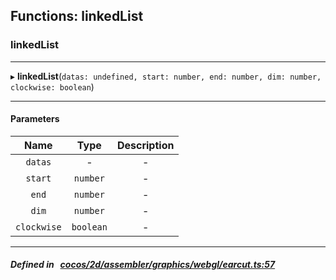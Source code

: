 ## Functions: linkedList

### linkedList


___
▸ **linkedList**(`datas: undefined, start: number, end: number, dim: number, clockwise: boolean`)
___


#### Parameters

| Name | Type | Description |
| :------: | :------: | :------: |
| `datas` | - | - |
| `start` | `number` | - |
| `end` | `number` | - |
| `dim` | `number` | - |
| `clockwise` | `boolean` | - |

___


##### Defined in &nbsp;   [cocos/2d/assembler/graphics/webgl/earcut.ts:57](https://github.com/cocos-creator/engine/blob/c7bf6b8a9/cocos/2d/assembler/graphics/webgl/earcut.ts#L57)&nbsp;
